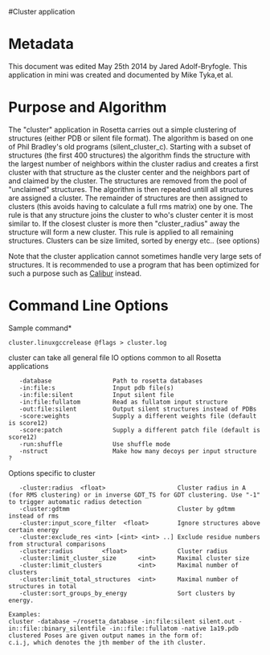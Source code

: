 #Cluster application

Metadata
========

This document was edited May 25th 2014 by Jared Adolf-Bryfogle. This application in mini was created and documented by Mike Tyka,et al.

Purpose and Algorithm
=====================

The "cluster" application in Rosetta carries out a simple clustering of structures (either PDB or silent file format). The algorithm is based on one of Phil Bradley's old programs (silent\_cluster\_c). Starting with a subset of structures (the first 400 structures) the algorithm finds the structure with the largest number of neighbors within the cluster radius and creates a first cluster with that structure as the cluster center and the neighbors part of and claimed by the cluster. The structures are removed from the pool of "unclaimed" structures. The algorithm is then repeated untill all structures are assigned a cluster. The remainder of structures are then assigned to clusters (this avoids having to calculate a full rms matrix) one by one. The rule is that any structure joins the cluster to who's cluster center it is most similar to. If the closest cluster is more then "cluster\_radius" away the structure will form a new cluster. This rule is applied to all remaining structures. Clusters can be size limited, sorted by energy etc.. (see options) 

Note that the cluster application cannot sometimes handle very large sets of structures.  It is recommended to use a program that has been optimized for such a purpose such as [Calibur](http://sourceforge.net/projects/calibur/) instead.

Command Line Options
====================

Sample command\*

```
cluster.linuxgccrelease @flags > cluster.log
```

cluster can take all general file IO options common to all Rosetta applications

```
   -database                 Path to rosetta databases
   -in:file:s                Input pdb file(s)
   -in:file:silent           Input silent file
   -in:file:fullatom         Read as fullatom input structure
   -out:file:silent          Output silent structures instead of PDBs
   -score:weights            Supply a different weights file (default is score12)
   -score:patch              Supply a different patch file (default is score12)
   -run:shuffle              Use shuffle mode
   -nstruct                  Make how many decoys per input structure ?
```

Options specific to cluster

```
   -cluster:radius  <float>                    Cluster radius in A (for RMS clustering) or in inverse GDT_TS for GDT clustering. Use "-1" to trigger automatic radius detection
   -cluster:gdtmm                              Cluster by gdtmm instead of rms
   -cluster:input_score_filter  <float>        Ignore structures above certain energy
   -cluster:exclude_res <int> [<int> <int> ..] Exclude residue numbers from structural comparisons
   -cluster:radius        <float>              Cluster radius
   -cluster:limit_cluster_size      <int>      Maximal cluster size
   -cluster:limit_clusters          <int>      Maximal number of clusters
   -cluster:limit_total_structures  <int>      Maximal number of structures in total
   -cluster:sort_groups_by_energy              Sort clusters by energy.

Examples:
cluster -database ~/rosetta_database -in:file:silent silent.out -in::file::binary_silentfile -in::file::fullatom -native 1a19.pdb
clustered Poses are given output names in the form of:
c.i.j, which denotes the jth member of the ith cluster.
```
